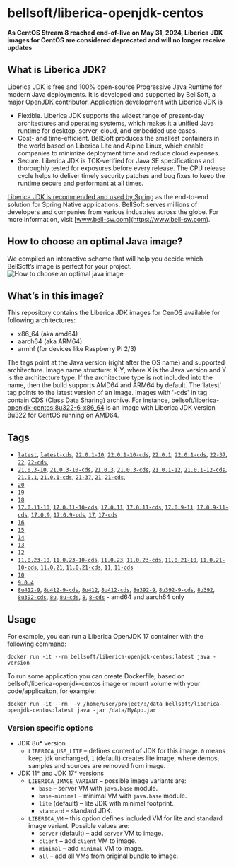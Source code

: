 # bellsoft/liberica-openjdk-centos

**As CentOS Stream 8 reached end-of-live on May 31, 2024, Liberica JDK images for CentOS are considered deprecated and will no longer receive updates**

## What is Liberica JDK?
Liberica JDK is free and 100% open-source Progressive Java Runtime for modern Java deployments. It is developed and supported by BellSoft, a major OpenJDK contributor. Application development with Liberica JDK is

*  Flexible. Liberica JDK supports the widest range of present-day architectures and operating systems, which makes it a unified Java runtime for desktop, server, cloud, and embedded use cases.
* Cost- and time-efficient. BellSoft produces the smallest containers in the world based on Liberica Lite and Alpine Linux, which enable companies to minimize deployment time and reduce cloud expenses.
* Secure. Liberica JDK is TCK-verified for Java SE specifications and thoroughly tested for exposures before every release. The CPU release cycle helps to deliver timely security patches and bug fixes to keep the runtime secure and performant at all times.

[Liberica JDK is recommended and used by Spring](https://spring.io/quickstart) as the end-to-end solution for Spring Native applications.
BellSoft serves millions of developers and companies from various industries across the globe. For more information, visit [www.bell-sw.com](https://www.bell-sw.com).

## How to choose an optimal Java image?

We compiled an interactive scheme that will help you decide which BellSoft’s image is perfect for your project.
![How to choose an optimal java image](https://download.bell-sw.com/static/images/how-to-choose-optimal-java-image.jpg)

## What’s in this image?

This repository contains the Liberica JDK images for CenOS available for following architectures:

* x86_64 (aka amd64)
* aarch64 (aka ARM64)
* armhf (for devices like Raspberry Pi 2/3)

The tags point at the Java version (right after the OS name) and supported architecture.
Image name structure:
X-Y,
where X is the Java version and Y is the architecture type. If the architecture type is not included into the name, then the build supports AMD64 and ARM64 by default.
The ‘latest’ tag points to the latest version of an image. Images with '-cds' in tag contain CDS (Class Data Sharing) archive.
For instance, [bellsoft/liberica-openjdk-centos:8u322-6-x86_64](https://hub.docker.com/layers/bellsoft/liberica-openjdk-centos/8u322-6-x86_64/images/sha256-76ea3f6f0975757015262f8d8ee13caa9499178c3cc8faf899b0466cc43dbff8?context=explore) is an image with Liberica JDK version 8u322 for CentOS running on AMD64.

## Tags

* [`latest`](https://github.com/bell-sw/Liberica/blob/master/docker/repos/liberica-openjdk-centos/22/Dockerfile),
[`latest-cds`](https://github.com/bell-sw/Liberica/blob/master/docker/repos/liberica-openjdk-centos/22/Dockerfile),
[`22.0.1-10`](https://github.com/bell-sw/Liberica/blob/master/docker/repos/liberica-openjdk-centos/22/Dockerfile),
[`22.0.1-10-cds`](https://github.com/bell-sw/Liberica/blob/master/docker/repos/liberica-openjdk-centos/22/Dockerfile),
[`22.0.1`](https://github.com/bell-sw/Liberica/blob/master/docker/repos/liberica-openjdk-centos/22/Dockerfile),
[`22.0.1-cds`](https://github.com/bell-sw/Liberica/blob/master/docker/repos/liberica-openjdk-centos/22/Dockerfile),
[`22-37`](https://github.com/bell-sw/Liberica/blob/master/docker/repos/liberica-openjdk-centos/22/Dockerfile),
[`22`](https://github.com/bell-sw/Liberica/blob/master/docker/repos/liberica-openjdk-centos/22/Dockerfile),
[`22-cds`](https://github.com/bell-sw/Liberica/blob/master/docker/repos/liberica-openjdk-centos/22/Dockerfile),
* [`21.0.3-10`](https://github.com/bell-sw/Liberica/blob/master/docker/repos/liberica-openjdk-centos/21/Dockerfile),
[`21.0.3-10-cds`](https://github.com/bell-sw/Liberica/blob/master/docker/repos/liberica-openjdk-centos/21/Dockerfile),
[`21.0.3`](https://github.com/bell-sw/Liberica/blob/master/docker/repos/liberica-openjdk-centos/21/Dockerfile),
[`21.0.3-cds`](https://github.com/bell-sw/Liberica/blob/master/docker/repos/liberica-openjdk-centos/21/Dockerfile),
[`21.0.1-12`](https://github.com/bell-sw/Liberica/blob/master/docker/repos/liberica-openjdk-centos/21/Dockerfile),
[`21.0.1-12-cds`](https://github.com/bell-sw/Liberica/blob/master/docker/repos/liberica-openjdk-centos/21/Dockerfile),
[`21.0.1`](https://github.com/bell-sw/Liberica/blob/master/docker/repos/liberica-openjdk-centos/21/Dockerfile),
[`21.0.1-cds`](https://github.com/bell-sw/Liberica/blob/master/docker/repos/liberica-openjdk-centos/21/Dockerfile),
[`21-37`](https://github.com/bell-sw/Liberica/blob/master/docker/repos/liberica-openjdk-centos/21/Dockerfile),
[`21`](https://github.com/bell-sw/Liberica/blob/master/docker/repos/liberica-openjdk-centos/21/Dockerfile),
[`21-cds`](https://github.com/bell-sw/Liberica/blob/master/docker/repos/liberica-openjdk-centos/21/Dockerfile),
* [`20`](https://github.com/bell-sw/Liberica/blob/master/docker/repos/liberica-openjdk-centos/old/20/Dockerfile)
* [`19`](https://github.com/bell-sw/Liberica/blob/master/docker/repos/liberica-openjdk-centos/old/19/Dockerfile)
* [`18`](https://github.com/bell-sw/Liberica/blob/master/docker/repos/liberica-openjdk-centos/old/18/Dockerfile)
* [`17.0.11-10`](https://github.com/bell-sw/Liberica/blob/master/docker/repos/liberica-openjdk-centos/17/Dockerfile),
[`17.0.11-10-cds`](https://github.com/bell-sw/Liberica/blob/master/docker/repos/liberica-openjdk-centos/17/Dockerfile),
[`17.0.11`](https://github.com/bell-sw/Liberica/blob/master/docker/repos/liberica-openjdk-centos/17/Dockerfile),
[`17.0.11-cds`](https://github.com/bell-sw/Liberica/blob/master/docker/repos/liberica-openjdk-centos/17/Dockerfile),
[`17.0.9-11`](https://github.com/bell-sw/Liberica/blob/master/docker/repos/liberica-openjdk-centos/17/Dockerfile),
[`17.0.9-11-cds`](https://github.com/bell-sw/Liberica/blob/master/docker/repos/liberica-openjdk-centos/17/Dockerfile),
[`17.0.9`](https://github.com/bell-sw/Liberica/blob/master/docker/repos/liberica-openjdk-centos/17/Dockerfile),
[`17.0.9-cds`](https://github.com/bell-sw/Liberica/blob/master/docker/repos/liberica-openjdk-centos/17/Dockerfile),
[`17`](https://github.com/bell-sw/Liberica/blob/master/docker/repos/liberica-openjdk-centos/17/Dockerfile),
[`17-cds`](https://github.com/bell-sw/Liberica/blob/master/docker/repos/liberica-openjdk-centos/17/Dockerfile)
* [`16`](https://github.com/bell-sw/Liberica/blob/master/docker/repos/liberica-openjdk-centos/old/16/Dockerfile)
* [`15`](https://github.com/bell-sw/Liberica/blob/master/docker/repos/liberica-openjdk-centos/old/15/Dockerfile)
* [`14`](https://github.com/bell-sw/Liberica/blob/master/docker/repos/liberica-openjdk-centos/old/14/Dockerfile)
* [`13`](https://github.com/bell-sw/Liberica/blob/master/docker/repos/liberica-openjdk-centos/old/13.0.0/Dockerfile)
* [`12`](https://github.com/bell-sw/Liberica/blob/master/docker/repos/liberica-openjdk-centos/old/12.0.0/Dockerfile)
* [`11.0.23-10`](https://github.com/bell-sw/Liberica/blob/master/docker/repos/liberica-openjdk-centos/11/Dockerfile),
[`11.0.23-10-cds`](https://github.com/bell-sw/Liberica/blob/master/docker/repos/liberica-openjdk-centos/11/Dockerfile),
[`11.0.23`](https://github.com/bell-sw/Liberica/blob/master/docker/repos/liberica-openjdk-centos/11/Dockerfile),
[`11.0.23-cds`](https://github.com/bell-sw/Liberica/blob/master/docker/repos/liberica-openjdk-centos/11/Dockerfile),
[`11.0.21-10`](https://github.com/bell-sw/Liberica/blob/master/docker/repos/liberica-openjdk-centos/11/Dockerfile),
[`11.0.21-10-cds`](https://github.com/bell-sw/Liberica/blob/master/docker/repos/liberica-openjdk-centos/11/Dockerfile),
[`11.0.21`](https://github.com/bell-sw/Liberica/blob/master/docker/repos/liberica-openjdk-centos/11/Dockerfile),
[`11.0.21-cds`](https://github.com/bell-sw/Liberica/blob/master/docker/repos/liberica-openjdk-centos/11/Dockerfile),
[`11`](https://github.com/bell-sw/Liberica/blob/master/docker/repos/liberica-openjdk-centos/11/Dockerfile),
[`11-cds`](https://github.com/bell-sw/Liberica/blob/master/docker/repos/liberica-openjdk-centos/11/Dockerfile)
* [`10`](https://github.com/bell-sw/Liberica/blob/master/docker/repos/liberica-openjdk-centos/old/10.0.0/Dockerfile)
* [`9.0.4`](https://github.com/bell-sw/Liberica/blob/master/docker/repos/liberica-openjdk-centos/old/9.0.4/Dockerfile)
* [`8u412-9`](https://github.com/bell-sw/Liberica/blob/master/docker/repos/liberica-openjdk-centos/8/Dockerfile),
[`8u412-9-cds`](https://github.com/bell-sw/Liberica/blob/master/docker/repos/liberica-openjdk-centos/8/Dockerfile),
[`8u412`](https://github.com/bell-sw/Liberica/blob/master/docker/repos/liberica-openjdk-centos/8/Dockerfile),
[`8u412-cds`](https://github.com/bell-sw/Liberica/blob/master/docker/repos/liberica-openjdk-centos/8/Dockerfile),
[`8u392-9`](https://github.com/bell-sw/Liberica/blob/master/docker/repos/liberica-openjdk-centos/8/Dockerfile),
[`8u392-9-cds`](https://github.com/bell-sw/Liberica/blob/master/docker/repos/liberica-openjdk-centos/8/Dockerfile),
[`8u392`](https://github.com/bell-sw/Liberica/blob/master/docker/repos/liberica-openjdk-centos/8/Dockerfile),
[`8u392-cds`](https://github.com/bell-sw/Liberica/blob/master/docker/repos/liberica-openjdk-centos/8/Dockerfile),
[`8u`](https://github.com/bell-sw/Liberica/blob/master/docker/repos/liberica-openjdk-centos/8/Dockerfile),
[`8u-cds`](https://github.com/bell-sw/Liberica/blob/master/docker/repos/liberica-openjdk-centos/8/Dockerfile),
[`8`](https://github.com/bell-sw/Liberica/blob/master/docker/repos/liberica-openjdk-centos/8/Dockerfile),
[`8-cds`](https://github.com/bell-sw/Liberica/blob/master/docker/repos/liberica-openjdk-centos/8/Dockerfile)   - amd64 and aarch64 only

## Usage

For example, you can run a Liberica OpenJDK 17 container with the following command:

 `docker run -it --rm bellsoft/liberica-openjdk-centos:latest java -version`

To run some application you can create Dockerfile, based on bellsoft/liberica-openjdk-centos image or mount volume with your code/applicaiton, for example:

 `docker run -it --rm  -v /home/user/project/:/data bellsoft/liberica-openjdk-centos:latest java -jar /data/MyApp.jar`

### Version specific options

* JDK 8u* version
  * `LIBERICA_USE_LITE` – defines content of JDK for this image. `0` means keep jdk unchanged, `1` (default) creates lite image, where demos, samples and sources are removed from image.
* JDK 11* and JDK 17* versions
  * `LIBERICA_IMAGE_VARIANT` – possible image variants are:
    * `base` – server VM with `java.base` module.
	* `base-minimal` – minimal VM with `java.base` module.
	* `lite` (default) – lite JDK with minimal footprint.
	* `standard` – standard JDK.
  * `LIBERICA_VM` – this option defines included VM for lite and standard image variant. Possible values are:
    * `server` (default) – add `server` VM to image.
	* `client` – add `client` VM to image.
	* `minimal` – add `minimal` VM to image.
	* `all` – add all VMs from original bundle to image.
